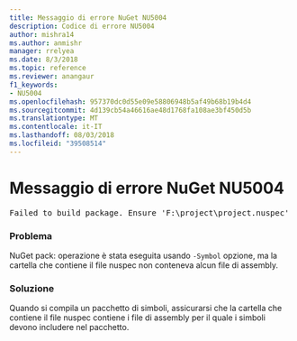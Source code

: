 ```yaml
---
title: Messaggio di errore NuGet NU5004
description: Codice di errore NU5004
author: mishra14
ms.author: anmishr
manager: rrelyea
ms.date: 8/3/2018
ms.topic: reference
ms.reviewer: anangaur
f1_keywords:
- NU5004
ms.openlocfilehash: 957370dc0d55e09e58806948b5af49b68b19b4d4
ms.sourcegitcommit: 4d139cb54a46616ae48d1768fa108ae3bf450d5b
ms.translationtype: MT
ms.contentlocale: it-IT
ms.lasthandoff: 08/03/2018
ms.locfileid: "39508514"
---
```

# <a name="nuget-error-nu5004"></a>Messaggio di errore NuGet NU5004
<pre>Failed to build package. Ensure 'F:\project\project.nuspec' includes assembly files. For help on building symbols package, visit http://docs.nuget.org/.</pre>

### <a name="issue"></a>Problema

NuGet pack: operazione è stata eseguita usando `-Symbol` opzione, ma la cartella che contiene il file nuspec non conteneva alcun file di assembly. 


### <a name="solution"></a>Soluzione

Quando si compila un pacchetto di simboli, assicurarsi che la cartella che contiene il file nuspec contiene i file di assembly per il quale i simboli devono includere nel pacchetto.

